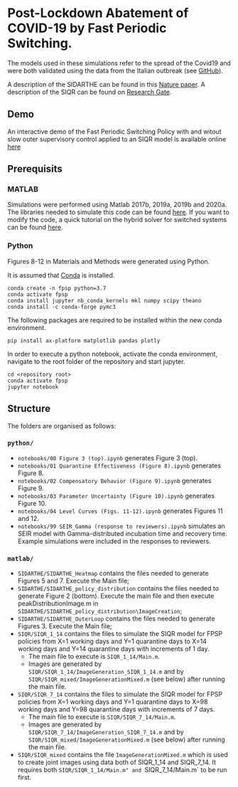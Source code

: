 # Post-Lockdown Abatement of COVID-19 by Fast Periodic Switching.

The models used in these simulations refer to the spread of the Covid19 and were both validated using the data from the Italian outbreak (see [GitHub](https://github.com/pcm-dpc/COVID-19)).

A description of the SIDARTHE can be found in this [Nature paper](https://www.nature.com/articles/s41591-020-0883-7).
A description of the SIQR can be found on [Research Gate]( https://www.researchgate.net/publication/339915690_Quantifying_undetected_COVID-19_cases_and_effects_of_containment_measures_in_Italy_Predicting_phase_2_dynamics).

## Demo

An interactive demo of the Fast Periodic Switching Policy with and witout slow outer supervisory control applied to an SIQR model is available online [here](http://samoa.dcs.gla.ac.uk/covid19dashboard/2020_10_06_group_siqr)

## Prerequisits

### MATLAB

Simulations were performed using Matlab 2017b, 2019a, 2019b and 2020a.
The libraries needed to simulate this code can be found [here](https://it.mathworks.com/matlabcentral/fileexchange/41372-hybrid-equations-toolbox-v2-04).
If you want to modify the code, a quick tutorial on the hybrid solver for switched systems can be found [here](https://www.mathworks.com/videos/hyeq-a-toolbox-for-simulation-of-hybrid-dynamical-systems-81992.html).

### Python

Figures 8-12 in Materials and Methods were generated using Python.

It is assumed that [Conda](https://docs.conda.io/en/latest/miniconda.html) is installed.
```
conda create -n fpsp python=3.7
conda activate fpsp
conda install jupyter nb_conda_kernels mkl numpy scipy theano
conda install -c conda-forge pymc3
```

The following packages are required to be installed within the new conda environment.

`pip install ax-platform matplotlib pandas plotly`

In order to execute a python notebook, activate the conda environment, navigate to the root folder of the repository and start jupyter.

```
cd <repository root>
conda activate fpsp
jupyter notebook
```

## Structure

The folders are organised as follows: 

### `python/`

- `notebooks/00 Figure 3 (top).ipynb` generates Figure 3 (top).
- `notebooks/01 Quarantine Effectiveness (Figure 8).ipynb` generates Figure 8.
- `notebooks/02 Compensatory Behavior (Figure 9).ipynb` generates Figure 9.
- `notebooks/03 Parameter Uncertainty (Figure 10).ipynb` generates Figure 10.
- `notebooks/04 Level Curves (Figs. 11-12).ipynb` generates Figures 11 and 12.
- `notebooks/99 SEIR_Gamma (response to reviewers).ipynb` simulates an SEIR model with Gamma-distributed incubation time and recovery time. Example simulations were included in the responses to reviewers.

### `matlab/`
- `SIDARTHE/SIDARTHE_Heatmap` contains the files needed to generate Figures 5 and 7. Execute the Main file;
- `SIDARTHE/SIDARTHE_policy_distribution` contains the files needed to generate Figure 2 (bottom). Execute the main file and then execute peakDistributionImage.m in 
`SIDARTHE/SIDARTHE_policy_distribution\ImageCreation`;
- `SIDARTHE/SIDARTHE_OuterLoop` contains the files needed to generate Figures 3. Execute the Main file;
- `SIQR/SIQR_1_14` contains the files to simulate the SIQR model for FPSP policies from X=1 working days and Y=1 quarantine days to X=14 working days and Y=14 quarantine days with increments of 1 day.
    - The main file to execute is `SIQR_1_14/Main.m`. 
    - Images are generated by `SIQR/SIQR_1_14/ImageGeneration_SIQR_1_14.m` and by `SIQR/SIQR_mixed/ImageGenerationMixed.m` (see below) after running the main file.
- `SIQR/SIQR_7_14` contains the files to simulate the SIQR model for FPSP policies from X=1 working days and Y=1 quarantine days to X=98 working days and Y=98 quarantine days with increments of 7 days.
    - The main file to execute is `SIQR/SIQR_7_14/Main.m`. 
    - Images are generated by `SIQR/SIQR_7_14/ImageGeneration_SIQR_7_14.m` and by `SIQR/SIQR_mixed/ImageGenerationMixed.m` (see below) after running the main file.
- `SIQR/SIQR_mixed` contains the file `ImageGenerationMixed.m` which is used to create joint images using data both of SIQR_1_14 and SIQR_7_14. It requires both `SIQR/SIQR_1_14/Main.m" and `SIQR_7_14/Main.m` to be run first.












